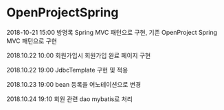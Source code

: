 # OpenProjectSpring

2018-10-21 15:00 방명록 Spring MVC 패턴으로 구현, 기존 OpenProject Spring MVC 패턴으로 구현

2018.10.22 10:00 회원가입시 회원가입 완료 페이지 구현

2018.10.22 19:00 JdbcTemplate 구현 및 적용

2018.10.23 19:00 bean 등록을 어노테이션으로 변경

2018.10.24 19:10 회원 관련 dao mybatis로 처리 